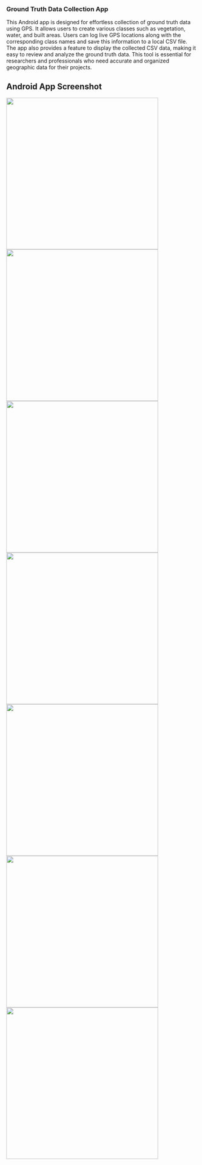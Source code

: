 

### Ground Truth Data Collection App

This Android app is designed for effortless collection of ground truth data using GPS. It allows users to create various classes such as vegetation, water, and built areas. 
Users can log live GPS locations along with the corresponding class names and save this information to a local CSV file. 
The app also provides a feature to display the collected CSV data, making it easy to review and analyze the ground truth data. 
This tool is essential for researchers and professionals who need accurate and organized geographic data for their projects.

## Android App Screenshot

<p float="left">
  <img src="https://github.com/jnvshubham7/Geospatial-Data-Analysis-of-Prayagraj/assets/69629803/8eee553b-cbfd-4705-8204-aa830d83e7eb" width="400" />
  <img src="https://github.com/jnvshubham7/Geospatial-Data-Analysis-of-Prayagraj/assets/69629803/fdefb923-982c-4785-844b-3247fcaa06cc" width="400" />
  <img src="https://github.com/jnvshubham7/Geospatial-Data-Analysis-of-Prayagraj/assets/69629803/5811e87c-0753-408d-9d14-133261d9c061" width="400" />
  <img src="https://github.com/jnvshubham7/Geospatial-Data-Analysis-of-Prayagraj/assets/69629803/4cc889da-7832-4d28-b508-fbcdd401e111" width="400" />
  <img src="https://github.com/jnvshubham7/Geospatial-Data-Analysis-of-Prayagraj/assets/69629803/b0351d07-fc0d-4b11-bd6f-674dc571d7a2" width="400" />
      <img src="https://github.com/jnvshubham7/Geospatial-Data-Analysis-of-Prayagraj/assets/69629803/cc455ee7-4dc3-4af7-9027-3a3c80610aa7" width="400" />
  <img src="https://github.com/jnvshubham7/Geospatial-Data-Analysis-of-Prayagraj/assets/69629803/92e50e5b-d5eb-48d2-bdfe-f3bf33935ae9" width="400" />

</p>

